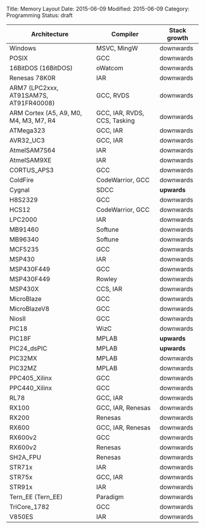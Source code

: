 Title: Memory Layout
Date: 2015-06-09
Modified: 2015-06-09
Category: Programming
Status: draft


| Architecture | Compiler   | Stack growth  |
|--------------|-------|----------------|
| Windows  | MSVC, MingW | downwards |
| POSIX | GCC | downwards |
| 16BitDOS (16BitDOS) | oWatcom | downwards |
| Renesas 78K0R | IAR | downwards |
| ARM7 (LPC2xxx, AT91SAM7S, AT91FR40008)  | GCC, RVDS | downwards |
| ARM Cortex (A5, A9, M0, M4, M3, M7, R4 | GCC, IAR, RVDS, CCS, Tasking | downwards |
| ATMega323 | GCC, IAR | downwards |
| AVR32_UC3 | GCC, IAR | downwards |
| AtmelSAM7S64 | IAR | downwards |
| AtmelSAM9XE | IAR | downwards |
| CORTUS_APS3 | GCC | downwards |
| ColdFire | CodeWarrior, GCC | downwards |
| Cygnal | SDCC | **upwards** |
| H8S2329 | GCC | downwards |
| HCS12 | CodeWarrior, GCC | downwards |
| LPC2000 | IAR | downwards |
| MB91460 | Softune | downwards |
| MB96340 | Softune | downwards |
| MCF5235 | GCC | downwards |
| MSP430 | IAR | downwards |
| MSP430F449 | GCC | downwards |
| MSP430F449 | Rowley | downwards |
| MSP430X | CCS, IAR | downwards |
| MicroBlaze | GCC | downwards |
| MicroBlazeV8 | GCC | downwards |
| NiosII | GCC | downwards |
| PIC18 | WizC | downwards |
| PIC18F | MPLAB | **upwards** |
| PIC24_dsPIC | MPLAB | **upwards** |
| PIC32MX | MPLAB | downwards |
| PIC32MZ | MPLAB | downwards |
| PPC405_Xilinx | GCC | downwards |
| PPC440_Xilinx | GCC | downwards |
| RL78 | GCC, IAR | downwards |
| RX100 | GCC, IAR, Renesas | downwards |
| RX200 | Renesas | downwards |
| RX600 | GCC, IAR, Renesas | downwards |
| RX600v2 | GCC | downwards |
| RX600v2 | Renesas | downwards |
| SH2A_FPU | Renesas | downwards |
| STR71x | IAR | downwards |
| STR75x | GCC, IAR | downwards |
| STR91x | IAR | downwards |
| Tern_EE (Tern_EE) | Paradigm | downwards |
| TriCore_1782 | GCC | downwards |
| V850ES | IAR | downwards |
